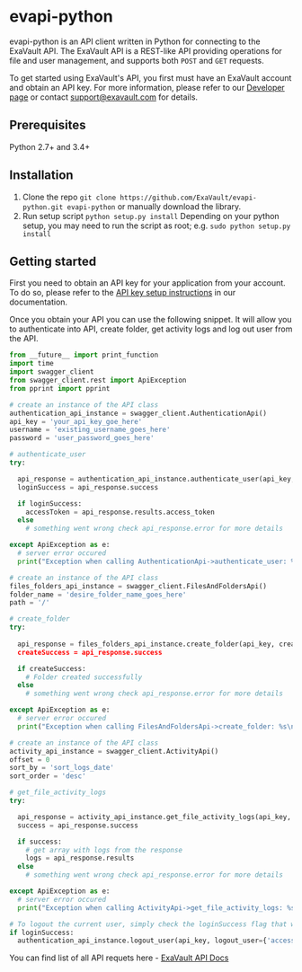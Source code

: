 evapi-python
============

evapi-python is an API client written in Python for connecting to the
ExaVault API. The ExaVault API is a REST-like API providing operations
for file and user management, and supports both ``POST`` and ``GET``
requests.

To get started using ExaVault's API, you first must have an ExaVault
account and obtain an API key. For more information, please refer to
our [Developer page](https://www.exavault.com/developer/) or contact
support@exavault.com for details.

## Prerequisites 

Python 2.7+ and 3.4+

## Installation

1. Clone the repo `git clone https://github.com/ExaVault/evapi-python.git evapi-python` or manually download the library.
2. Run setup script `python setup.py install` Depending on your python setup, you may need to run the script as root; e.g. `sudo python setup.py install`

## Getting started

First you need to obtain an API key for your application from your account.  To do so, please refer to the [API key setup instructions](https://www-dev.exavault.com/developer/api-docs/#section/Code-Libraries-and-Sample-PHP-Code/Obtain-your-API-key) in our documentation.

Once you obtain your API you can use the following snippet. It will allow you to authenticate into API, create folder, get activity logs and log out user from the API.

```python
from __future__ import print_function
import time
import swagger_client
from swagger_client.rest import ApiException
from pprint import pprint

# create an instance of the API class
authentication_api_instance = swagger_client.AuthenticationApi()
api_key = 'your_api_key_goe_here' 
username = 'existing_username_goes_here' 
password = 'user_password_goes_here' 

# authenticate_user
try:

  api_response = authentication_api_instance.authenticate_user(api_key, authenticate_user={'username': username, 'password': password})
  loginSuccess = api_response.success

  if loginSuccess:
    accessToken = api_response.results.access_token
  else
    # something went wrong check api_response.error for more details

except ApiException as e:
  # server error occured
  print("Exception when calling AuthenticationApi->authenticate_user: %s\n" % e)

# create an instance of the API class
files_folders_api_instance = swagger_client.FilesAndFoldersApi()
folder_name = 'desire_folder_name_goes_here'
path = '/'

# create_folder
try:
  
  api_response = files_folders_api_instance.create_folder(api_key, create_folder={'access_token': accessToken, 'folder_name':  folder_name, 'path': path'})
  createSuccess = api_response.success

  if createSuccess:
    # Folder created successfully
  else
    # something went wrong check api_response.error for more details

except ApiException as e:
  # server error occured
  print("Exception when calling FilesAndFoldersApi->create_folder: %s\n" % e)

# create an instance of the API class
activity_api_instance = swagger_client.ActivityApi()
offset = 0 
sort_by = 'sort_logs_date' 
sort_order = 'desc' 

# get_file_activity_logs
try:

  api_response = activity_api_instance.get_file_activity_logs(api_key, accessToken, offset=offset, sort_by=sort_by, sort_order=sort_order)
  success = api_response.success

  if success:
    # get array with logs from the response
    logs = api_response.results
  else
    # something went wrong check api_response.error for more details

except ApiException as e:
  # server error occured
  print("Exception when calling ActivityApi->get_file_activity_logs: %s\n" % e)

# To logout the current user, simply check the loginSuccess flag that was stored earlier and then call the `logout_user` method
if loginSuccess:
  authentication_api_instance.logout_user(api_key, logout_user={'access_token': accessToken})
```

You can find list of all API requets here - [ExaVault API Docs](https://www.exavault.com/developer/api-docs/)

